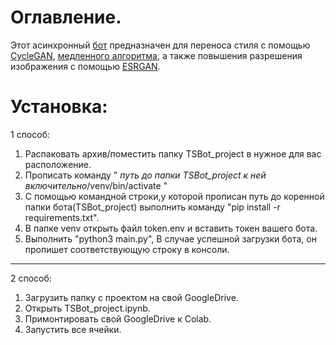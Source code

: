 # Оглавление.
Этот асинхронный <a href = 'https://t.me/St_srbot'>бот</a> предназначен для переноса стиля с помощью <a href = 'https://github.com/junyanz/CycleGAN'>CycleGAN</a>, 
<a href = 'https://pytorch.org/tutorials/advanced/neural_style_tutorial.html'>медленного алгоритма</a>, а также повышения разрешения изображения 
с помощью <a href = 'https://pytorch.org/tutorials/advanced/neural_style_tutorial.html'>ESRGAN</a>. 

# Установка:

1 способ:
1. Распаковать архив/поместить папку TSBot_project в нужное для вас расположение.
2. Прописать команду "  *путь до папки TSBot_project к ней включительно*/venv/bin/activate  "
3. С помощью командной строки,у которой прописан путь до коренной 
папки бота(TSBot_project) выполнить команду "pip install -r requirements.txt".
4. В папке venv открыть файл token.env и вставить токен вашего бота. 
5. Выполнить "python3 main.py", 
 В случае успешной загрузки бота, он пропишет соответствующую строку в консоли.
---
2 способ: 
1. Загрузить папку с проектом на свой GoogleDrive.
2. Открыть TSBot_project.ipynb.
3. Примонтировать свой GoogleDrive к Colab.
4. Запустить все ячейки.



